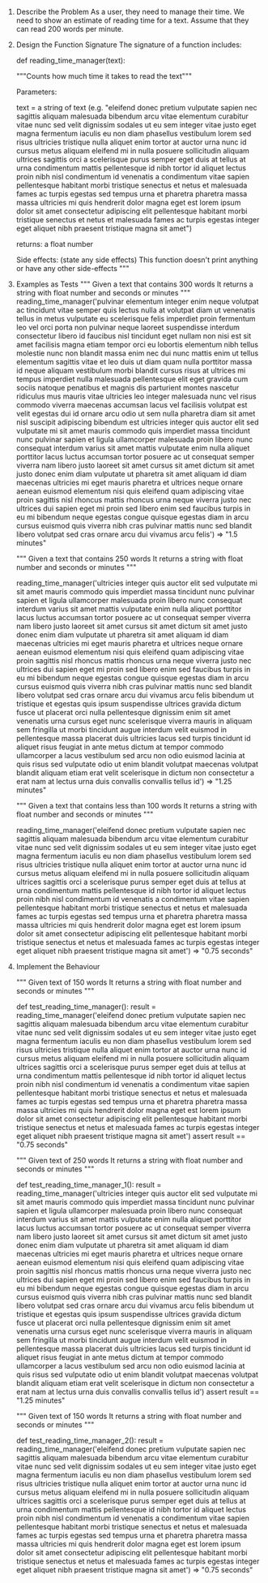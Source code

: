 1. Describe the Problem
    As a user, they need to manage their time. We need to show an estimate of reading time for
    a text. Assume that they can read 200 words per minute.

2. Design the Function Signature
    The signature of a function includes:

    def reading_time_manager(text):

    """Counts how much time it takes to read the text"""

    Parameters:
    
    text = a string of text 
    (e.g. "eleifend donec pretium vulputate sapien nec sagittis aliquam malesuada bibendum arcu vitae elementum curabitur vitae nunc sed velit dignissim sodales ut eu sem integer vitae justo eget magna fermentum iaculis eu non diam phasellus vestibulum lorem sed risus ultricies tristique nulla aliquet enim tortor at auctor urna nunc id cursus metus aliquam eleifend mi in nulla posuere sollicitudin aliquam ultrices sagittis orci a scelerisque purus semper eget duis at tellus at urna condimentum mattis pellentesque id nibh tortor id aliquet lectus proin nibh nisl condimentum id venenatis a condimentum vitae sapien pellentesque habitant morbi tristique senectus et netus et malesuada fames ac turpis egestas sed tempus urna et pharetra pharetra massa massa ultricies mi quis hendrerit dolor magna eget est lorem ipsum dolor sit amet consectetur adipiscing elit pellentesque habitant morbi tristique senectus et netus et malesuada fames ac turpis egestas integer eget aliquet nibh praesent tristique magna sit amet")

    returns: a float number

    Side effects: (state any side effects)
        This function doesn't print anything or have any other side-effects
    """

3. Examples as Tests
    """
    Given a text that contains 300 words
    It returns a string with float number and seconds or minutes
    """
    reading_time_manager('pulvinar elementum integer enim neque volutpat ac tincidunt vitae semper quis lectus nulla at volutpat diam ut venenatis tellus in metus vulputate eu scelerisque felis imperdiet proin fermentum leo vel orci porta non pulvinar neque laoreet suspendisse interdum consectetur libero id faucibus nisl tincidunt eget nullam non nisi est sit amet facilisis magna etiam tempor orci eu lobortis elementum nibh tellus molestie nunc non blandit massa enim nec dui nunc mattis enim ut tellus elementum sagittis vitae et leo duis ut diam quam nulla porttitor massa id neque aliquam vestibulum morbi blandit cursus risus at ultrices mi tempus imperdiet nulla malesuada pellentesque elit eget gravida cum sociis natoque penatibus et magnis dis parturient montes nascetur ridiculus mus mauris vitae ultricies leo integer malesuada nunc vel risus commodo viverra maecenas accumsan lacus vel facilisis volutpat est velit egestas dui id ornare arcu odio ut sem nulla pharetra diam sit amet nisl suscipit adipiscing bibendum est ultricies integer quis auctor elit sed vulputate mi sit amet mauris commodo quis imperdiet massa tincidunt nunc pulvinar sapien et ligula ullamcorper malesuada proin libero nunc consequat interdum varius sit amet mattis vulputate enim nulla aliquet porttitor lacus luctus accumsan tortor posuere ac ut consequat semper viverra nam libero justo laoreet sit amet cursus sit amet dictum sit amet justo donec enim diam vulputate ut pharetra sit amet aliquam id diam maecenas ultricies mi eget mauris pharetra et ultrices neque ornare aenean euismod elementum nisi quis eleifend quam adipiscing vitae proin sagittis nisl rhoncus mattis rhoncus urna neque viverra justo nec ultrices dui sapien eget mi proin sed libero enim sed faucibus turpis in eu mi bibendum neque egestas congue quisque egestas diam in arcu cursus euismod quis viverra nibh cras pulvinar mattis nunc sed blandit libero volutpat sed cras ornare arcu dui vivamus arcu felis') => "1.5 minutes"

    """
    Given a text that contains 250 words
    It returns a string with float number and seconds or minutes
    """

    reading_time_manager('ultricies integer quis auctor elit sed vulputate mi sit amet mauris commodo quis imperdiet massa tincidunt nunc pulvinar sapien et ligula ullamcorper malesuada proin libero nunc consequat interdum varius sit amet mattis vulputate enim nulla aliquet porttitor lacus luctus accumsan tortor posuere ac ut consequat semper viverra nam libero justo laoreet sit amet cursus sit amet dictum sit amet justo donec enim diam vulputate ut pharetra sit amet aliquam id diam maecenas ultricies mi eget mauris pharetra et ultrices neque ornare aenean euismod elementum nisi quis eleifend quam adipiscing vitae proin sagittis nisl rhoncus mattis rhoncus urna neque viverra justo nec ultrices dui sapien eget mi proin sed libero enim sed faucibus turpis in eu mi bibendum neque egestas congue quisque egestas diam in arcu cursus euismod quis viverra nibh cras pulvinar mattis nunc sed blandit libero volutpat sed cras ornare arcu dui vivamus arcu felis bibendum ut tristique et egestas quis ipsum suspendisse ultrices gravida dictum fusce ut placerat orci nulla pellentesque dignissim enim sit amet venenatis urna cursus eget nunc scelerisque viverra mauris in aliquam sem fringilla ut morbi tincidunt augue interdum velit euismod in pellentesque massa placerat duis ultricies lacus sed turpis tincidunt id aliquet risus feugiat in ante metus dictum at tempor commodo ullamcorper a lacus vestibulum sed arcu non odio euismod lacinia at quis risus sed vulputate odio ut enim blandit volutpat maecenas volutpat blandit aliquam etiam erat velit scelerisque in dictum non consectetur a erat nam at lectus urna duis convallis convallis tellus id') => "1.25 minutes"


    """
    Given a text that contains less than 100 words
    It returns a string with float number and seconds or minutes
    """

    reading_time_manager('eleifend donec pretium vulputate sapien nec sagittis aliquam malesuada bibendum arcu vitae elementum curabitur vitae nunc sed velit dignissim sodales ut eu sem integer vitae justo eget magna fermentum iaculis eu non diam phasellus vestibulum lorem sed risus ultricies tristique nulla aliquet enim tortor at auctor urna nunc id cursus metus aliquam eleifend mi in nulla posuere sollicitudin aliquam ultrices sagittis orci a scelerisque purus semper eget duis at tellus at urna condimentum mattis pellentesque id nibh tortor id aliquet lectus proin nibh nisl condimentum id venenatis a condimentum vitae sapien pellentesque habitant morbi tristique senectus et netus et malesuada fames ac turpis egestas sed tempus urna et pharetra pharetra massa massa ultricies mi quis hendrerit dolor magna eget est lorem ipsum dolor sit amet consectetur adipiscing elit pellentesque habitant morbi tristique senectus et netus et malesuada fames ac turpis egestas integer eget aliquet nibh praesent tristique magna sit amet') => "0.75 seconds"

4. Implement the Behaviour

    """
    Given text of 150 words
    It returns a string with float number and seconds or minutes
    """

    def test_reading_time_manager():
        result = reading_time_manager('eleifend donec pretium vulputate sapien nec sagittis aliquam malesuada bibendum arcu vitae elementum curabitur vitae nunc sed velit dignissim sodales ut eu sem integer vitae justo eget magna fermentum iaculis eu non diam phasellus vestibulum lorem sed risus ultricies tristique nulla aliquet enim tortor at auctor urna nunc id cursus metus aliquam eleifend mi in nulla posuere sollicitudin aliquam ultrices sagittis orci a scelerisque purus semper eget duis at tellus at urna condimentum mattis pellentesque id nibh tortor id aliquet lectus proin nibh nisl condimentum id venenatis a condimentum vitae sapien pellentesque habitant morbi tristique senectus et netus et malesuada fames ac turpis egestas sed tempus urna et pharetra pharetra massa massa ultricies mi quis hendrerit dolor magna eget est lorem ipsum dolor sit amet consectetur adipiscing elit pellentesque habitant morbi tristique senectus et netus et malesuada fames ac turpis egestas integer eget aliquet nibh praesent tristique magna sit amet')
        assert result == "0.75 seconds"

    """
    Given text of 250 words
    It returns a string with float number and seconds or minutes
    """

    def test_reading_time_manager_1():
        result = reading_time_manager('ultricies integer quis auctor elit sed vulputate mi sit amet mauris commodo quis imperdiet massa tincidunt nunc pulvinar sapien et ligula ullamcorper malesuada proin libero nunc consequat interdum varius sit amet mattis vulputate enim nulla aliquet porttitor lacus luctus accumsan tortor posuere ac ut consequat semper viverra nam libero justo laoreet sit amet cursus sit amet dictum sit amet justo donec enim diam vulputate ut pharetra sit amet aliquam id diam maecenas ultricies mi eget mauris pharetra et ultrices neque ornare aenean euismod elementum nisi quis eleifend quam adipiscing vitae proin sagittis nisl rhoncus mattis rhoncus urna neque viverra justo nec ultrices dui sapien eget mi proin sed libero enim sed faucibus turpis in eu mi bibendum neque egestas congue quisque egestas diam in arcu cursus euismod quis viverra nibh cras pulvinar mattis nunc sed blandit libero volutpat sed cras ornare arcu dui vivamus arcu felis bibendum ut tristique et egestas quis ipsum suspendisse ultrices gravida dictum fusce ut placerat orci nulla pellentesque dignissim enim sit amet venenatis urna cursus eget nunc scelerisque viverra mauris in aliquam sem fringilla ut morbi tincidunt augue interdum velit euismod in pellentesque massa placerat duis ultricies lacus sed turpis tincidunt id aliquet risus feugiat in ante metus dictum at tempor commodo ullamcorper a lacus vestibulum sed arcu non odio euismod lacinia at quis risus sed vulputate odio ut enim blandit volutpat maecenas volutpat blandit aliquam etiam erat velit scelerisque in dictum non consectetur a erat nam at lectus urna duis convallis convallis tellus id')
        assert result == "1.25 minutes"

    """
    Given text of 150 words
    It returns a string with float number and seconds or minutes
    """

    def test_reading_time_manager_2():
        result = reading_time_manager('eleifend donec pretium vulputate sapien nec sagittis aliquam malesuada bibendum arcu vitae elementum curabitur vitae nunc sed velit dignissim sodales ut eu sem integer vitae justo eget magna fermentum iaculis eu non diam phasellus vestibulum lorem sed risus ultricies tristique nulla aliquet enim tortor at auctor urna nunc id cursus metus aliquam eleifend mi in nulla posuere sollicitudin aliquam ultrices sagittis orci a scelerisque purus semper eget duis at tellus at urna condimentum mattis pellentesque id nibh tortor id aliquet lectus proin nibh nisl condimentum id venenatis a condimentum vitae sapien pellentesque habitant morbi tristique senectus et netus et malesuada fames ac turpis egestas sed tempus urna et pharetra pharetra massa massa ultricies mi quis hendrerit dolor magna eget est lorem ipsum dolor sit amet consectetur adipiscing elit pellentesque habitant morbi tristique senectus et netus et malesuada fames ac turpis egestas integer eget aliquet nibh praesent tristique magna sit amet') => "0.75 seconds"
